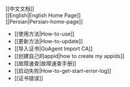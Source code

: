 
[[中文文档]]<br>
[[English|English Home Page]]<br>
[[Persian|Persian-home-page]]<br>
    
* [[使用方法|How-to-use]]
* [[更新方法|How-to-update]]
* [[导入证书|GoAgent Import CA]]
* [[创建自己的appid|how to create my appids]]
* [[故障速查|故障速查手册]]
* [[启动失败|How-to-get-start-error-log]]
* [[证书错误]]

